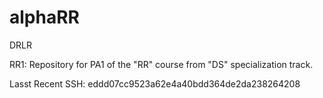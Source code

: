 alphaRR
=======
DRLR

RR1: Repository for PA1 of the "RR" course from "DS" specialization track.

Lasst Recent SSH: eddd07cc9523a62e4a40bdd364de2da238264208
